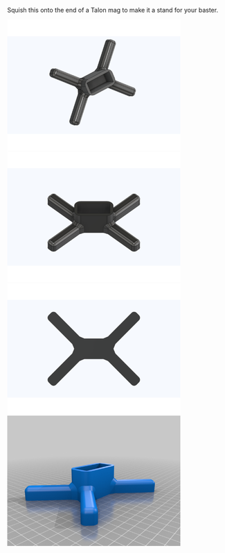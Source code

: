 Squish this onto the end of a Talon mag to make it a stand for your baster.

<img src="images/Talon_Mag_Stand_Sock_v13.png" style="width:400px;">

<img src="images/Talon_Mag_Stand_Sock_v13_3.png" style="width:400px;">

<img src="images/Talon_Mag_Stand_Sock_v13_2.png" style="width:400px;">

<img src="images/Talon_Mag_Stand_v1.png" style="width:400px;">
